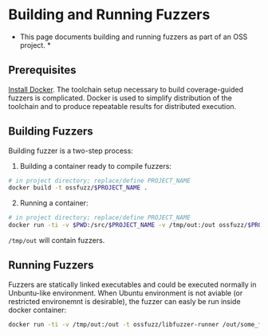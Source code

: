 # Building and Running Fuzzers

* This page documents building and running fuzzers as part of an OSS project. *

## Prerequisites

[Install Docker]. The toolchain setup necessary to build coverage-guided fuzzers is complicated. Docker is used
to simplify distribution of the toolchain and to produce repeatable results for distributed execution.

## Building Fuzzers

Building fuzzer is a two-step process:

1. Building a container ready to compile fuzzers: 
````bash
# in project directory; replace/define PROJECT_NAME
docker build -t ossfuzz/$PROJECT_NAME .
````
2. Running a container:
````bash
# in project directory; replace/define PROJECT_NAME
docker run -ti -v $PWD:/src/$PROJECT_NAME -v /tmp/out:/out ossfuzz/$PROJECT_NAME
````

`/tmp/out` will contain fuzzers.

## Running Fuzzers

Fuzzers are statically linked executables and could be executed normally in Unbuntu-like environment.
When Ubuntu environment is not aviable (or restricted environemnt is desirable), the fuzzer can easly be run inside docker 
container:

````bash
docker run -ti -v /tmp/out:/out -t ossfuzz/libfuzzer-runner /out/some_fuzzer_name --runs=100
````

[Install Docker]: https://docs.docker.com/engine/installation/
